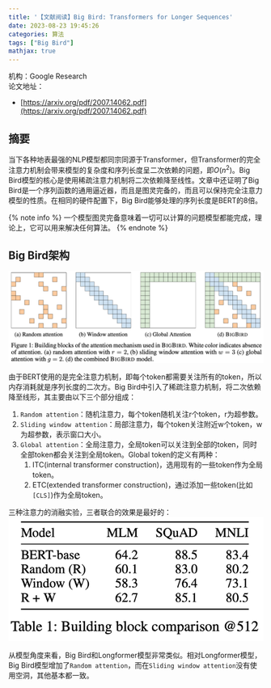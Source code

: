 ```yaml
---
title: '【文献阅读】Big Bird: Transformers for Longer Sequences'
date: 2023-08-23 19:45:26
categories: 算法
tags: ["Big Bird"]
mathjax: true
---
```


机构：Google Research  
论文地址：

* [https://arxiv.org/pdf/2007.14062.pdf](https://arxiv.org/pdf/2007.14062.pdf)

<!-- more -->

## 摘要

当下各种地表最强的NLP模型都同宗同源于Transformer，但Transformer的完全注意力机制会带来模型的复杂度和序列长度呈二次依赖的问题，即$O(n^2)$。Big Bird模型的核心是使用稀疏注意力机制将二次依赖降至线性。文章中还证明了Big Bird是一个序列函数的通用逼近器，而且是图灵完备的，而且可以保持完全注意力模型的性质。在相同的硬件配置下，Big Bird能够处理的序列长度是BERT的8倍。

{% note info %}
一个模型图灵完备意味着一切可以计算的问题模型都能完成，理论上，它可以用来解决任何算法。
{% endnote %}

## Big Bird架构

![ ](【文献阅读】Big-Bird-Transformers-for-Longer-Sequences/1.png)

由于BERT使用的是完全注意力机制，即每个token都需要关注所有的token，所以内存消耗就是序列长度的二次方。Big Bird中引入了稀疏注意力机制，将二次依赖降至线形，其主要由以下三个部分组成：

1. `Random attention`：随机注意力，每个token随机关注r个token，r为超参数。
2. `Sliding window attention`：局部注意力，每个token关注附近w个token，w为超参数，表示窗口大小。
3. `Global attention`：全局注意力，全局token可以关注到全部的token，同时全部token都会关注到全局token。Global token的定义有两种：
   1. ITC(internal transformer construction)，选用现有的一些token作为全局token。
   2. ETC(extended transformer construction)，通过添加一些token(比如`[CLS]`)作为全局token。

三种注意力的消融实验，三者联合的效果是最好的：
![ ](【文献阅读】Big-Bird-Transformers-for-Longer-Sequences/2.png)

从模型角度来看，Big Bird和Longformer模型非常类似。相对Longformer模型，Big Bird模型增加了`Random attention`，而在`Sliding window attention`没有使用空洞，其他基本都一致。
